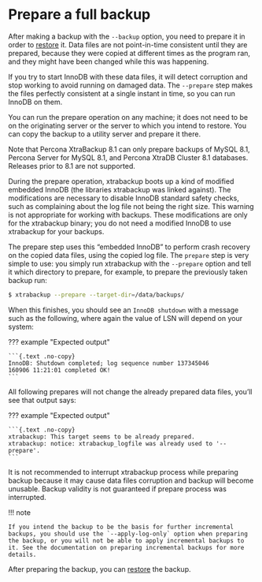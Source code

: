 # Prepare a full backup

After making a backup with the `--backup` option, you need to prepare it in order to [restore](restore-a-backup.md) it. Data files are not point-in-time
consistent until they are prepared, because they were copied at different times as the program ran, and they might have been changed while this was happening.

If you try to start InnoDB with these data files, it will detect corruption and stop working to avoid running on damaged data. The `--prepare` step makes the files perfectly consistent at a single instant in time, so you can run InnoDB on them.

You can run the prepare operation on any machine; it does not need to be on the originating server or the server to which you intend to restore. You can copy the backup to a utility server and prepare it there.

Note that Percona XtraBackup 8.1 can only prepare backups of MySQL
8.1, Percona Server for MySQL 8.1, and Percona XtraDB Cluster 8.1
databases. Releases prior to 8.1 are not supported.

During the prepare operation, xtrabackup boots up a kind of modified embedded InnoDB (the libraries xtrabackup was linked against). The modifications are necessary to disable InnoDB standard safety checks, such as complaining about the log file not being the right size. This warning is not appropriate for working with backups. These modifications are only for the xtrabackup binary; you do not need a modified InnoDB to use xtrabackup for your backups.

The prepare step uses this “embedded InnoDB” to perform crash recovery on the copied data files, using the copied log file. The `prepare` step is very simple to use: you simply run xtrabackup with the `--prepare` option and tell it which directory to prepare, for example, to prepare the previously taken backup run:

```{.bash data-prompt="$"}
$ xtrabackup --prepare --target-dir=/data/backups/
```

When this finishes, you should see an `InnoDB shutdown` with a message such as the following, where again the value of LSN will depend on your system:

??? example "Expected output"

    ```{.text .no-copy}
    InnoDB: Shutdown completed; log sequence number 137345046
    160906 11:21:01 completed OK!
    ```

All following prepares will not change the already prepared data files, you’ll see that output says:

??? example "Expected output"

    ```{.text .no-copy}
    xtrabackup: This target seems to be already prepared.
    xtrabackup: notice: xtrabackup_logfile was already used to '--prepare'.
    ```

It is not recommended to interrupt xtrabackup process while preparing backup because it may cause data files corruption and backup will become unusable. Backup validity is not guaranteed if prepare process was interrupted.

!!! note
   
    If you intend the backup to be the basis for further incremental backups, you should use the `--apply-log-only` option when preparing the backup, or you will not be able to apply incremental backups to it. See the documentation on preparing incremental backups for more details.

After preparing the backup, you can [restore](restore-a-backup.md) the backup.
